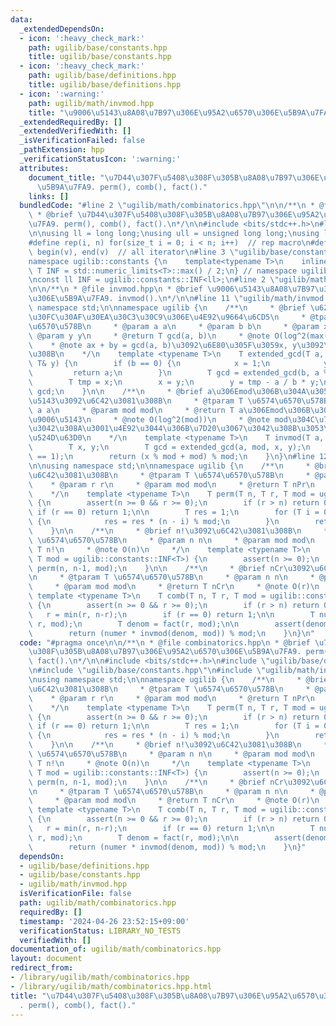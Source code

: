 ```yaml
---
data:
  _extendedDependsOn:
  - icon: ':heavy_check_mark:'
    path: ugilib/base/constants.hpp
    title: ugilib/base/constants.hpp
  - icon: ':heavy_check_mark:'
    path: ugilib/base/definitions.hpp
    title: ugilib/base/definitions.hpp
  - icon: ':warning:'
    path: ugilib/math/invmod.hpp
    title: "\u9006\u5143\u8A08\u7B97\u306E\u95A2\u6570\u306E\u5B9A\u7FA9. invmod()."
  _extendedRequiredBy: []
  _extendedVerifiedWith: []
  _isVerificationFailed: false
  _pathExtension: hpp
  _verificationStatusIcon: ':warning:'
  attributes:
    document_title: "\u7D44\u307F\u5408\u308F\u305B\u8A08\u7B97\u306E\u95A2\u6570\u306E\
      \u5B9A\u7FA9. perm(), comb(), fact()."
    links: []
  bundledCode: "#line 2 \"ugilib/math/combinatorics.hpp\"\n\n/**\n * @file combinatorics.hpp\n\
    \ * @brief \u7D44\u307F\u5408\u308F\u305B\u8A08\u7B97\u306E\u95A2\u6570\u306E\u5B9A\
    \u7FA9. perm(), comb(), fact().\n*/\n\n#include <bits/stdc++.h>\n#line 2 \"ugilib/base/definitions.hpp\"\
    \n\nusing ll = long long;\nusing ull = unsigned long long;\nusing ld = long double;\n\
    #define rep(i, n) for(size_t i = 0; i < n; i++)  // rep macro\n#define all(v)\
    \ begin(v), end(v)  // all iterator\n#line 3 \"ugilib/base/constants.hpp\"\n\n\
    namespace ugilib::constants {\n    template<typename T>\n    inline constexpr\
    \ T INF = std::numeric_limits<T>::max() / 2;\n} // namespace ugilib::constants\n\
    \nconst ll INF = ugilib::constants::INF<ll>;\n#line 2 \"ugilib/math/invmod.hpp\"\
    \n\n/**\n * @file invmod.hpp\n * @brief \u9006\u5143\u8A08\u7B97\u306E\u95A2\u6570\
    \u306E\u5B9A\u7FA9. invmod().\n*/\n\n#line 11 \"ugilib/math/invmod.hpp\"\n\nusing\
    \ namespace std;\n\nnamespace ugilib {\n    /**\n     * @brief \u62E1\u5F35\u30E6\
    \u30FC\u30AF\u30EA\u30C3\u30C9\u306E\u4E92\u9664\u6CD5\n     * @tparam T \u6574\
    \u6570\u578B\n     * @param a a\n     * @param b b\n     * @param x x\n     *\
    \ @param y y\n     * @return T gcd(a, b)\n     * @note O(log^2(max(a, b)))\n \
    \    * @note ax + by = gcd(a, b)\u3092\u6E80\u305F\u3059x, y\u3092\u6C42\u3081\
    \u308B\n    */\n    template <typename T>\n    T extended_gcd(T a, T b, T& x,\
    \ T& y) {\n        if (b == 0) {\n            x = 1;\n            y = 0;\n   \
    \         return a;\n        }\n        T gcd = extended_gcd(b, a % b, x, y);\n\
    \        T tmp = x;\n        x = y;\n        y = tmp - a / b * y;\n        return\
    \ gcd;\n    }\n\n    /**\n     * @brief a\u306Emod\u306B\u304A\u3051\u308B\u9006\
    \u5143\u3092\u6C42\u3081\u308B\n     * @tparam T \u6574\u6570\u578B\n     * @param\
    \ a a\n     * @param mod mod\n     * @return T a\u306Emod\u306B\u304A\u3051\u308B\
    \u9006\u5143\n     * @note O(log^2(mod))\n     * @note mod\u304C\u7D20\u6570\u3067\
    \u3042\u308A\u3001\u4E92\u3044\u306B\u7D20\u3067\u3042\u308B\u3053\u3068\u304C\
    \u524D\u63D0\n    */\n    template <typename T>\n    T invmod(T a, T mod) {\n\
    \        T x, y;\n        T gcd = extended_gcd(a, mod, x, y);\n        assert(gcd\
    \ == 1);\n        return (x % mod + mod) % mod;\n    }\n}\n#line 12 \"ugilib/math/combinatorics.hpp\"\
    \n\nusing namespace std;\n\nnamespace ugilib {\n    /**\n     * @brief nPr\u3092\
    \u6C42\u3081\u308B\n     * @tparam T \u6574\u6570\u578B\n     * @param n n\n \
    \    * @param r r\n     * @param mod mod\n     * @return T nPr\n     * @note O(r)\n\
    \    */\n    template <typename T>\n    T perm(T n, T r, T mod = ugilib::constants::INF<T>)\
    \ {\n        assert(n >= 0 && r >= 0);\n        if (r > n) return 0;\n       \
    \ if (r == 0) return 1;\n\n        T res = 1;\n        for (T i = 0; i < r; i++)\
    \ {\n            res = res * (n - i) % mod;\n        }\n        return res;\n\
    \    }\n\n    /**\n     * @brief n!\u3092\u6C42\u3081\u308B\n     * @tparam T\
    \ \u6574\u6570\u578B\n     * @param n n\n     * @param mod mod\n     * @return\
    \ T n!\n     * @note O(n)\n     */\n    template <typename T>\n    T fact(T n,\
    \ T mod = ugilib::constants::INF<T>) {\n        assert(n >= 0);\n        return\
    \ perm(n, n-1, mod);\n    }\n\n    /**\n     * @brief nCr\u3092\u6C42\u3081\u308B\
    \n     * @tparam T \u6574\u6570\u578B\n     * @param n n\n     * @param r r\n\
    \     * @param mod mod\n     * @return T nCr\n     * @note O(r)\n     */\n   \
    \ template <typename T>\n    T comb(T n, T r, T mod = ugilib::constants::INF<T>)\
    \ {\n        assert(n >= 0 && r >= 0);\n        if (r > n) return 0;\n\n     \
    \   r = min(r, n-r);\n        if (r == 0) return 1;\n\n        T numer = perm(n,\
    \ r, mod);\n        T denom = fact(r, mod);\n\n        assert(denom != 0);\n\n\
    \        return (numer * invmod(denom, mod)) % mod;\n    }\n}\n"
  code: "#pragma once\n\n/**\n * @file combinatorics.hpp\n * @brief \u7D44\u307F\u5408\
    \u308F\u305B\u8A08\u7B97\u306E\u95A2\u6570\u306E\u5B9A\u7FA9. perm(), comb(),\
    \ fact().\n*/\n\n#include <bits/stdc++.h>\n#include \"ugilib/base/definitions.hpp\"\
    \n#include \"ugilib/base/constants.hpp\"\n#include \"ugilib/math/invmod.hpp\"\n\
    \nusing namespace std;\n\nnamespace ugilib {\n    /**\n     * @brief nPr\u3092\
    \u6C42\u3081\u308B\n     * @tparam T \u6574\u6570\u578B\n     * @param n n\n \
    \    * @param r r\n     * @param mod mod\n     * @return T nPr\n     * @note O(r)\n\
    \    */\n    template <typename T>\n    T perm(T n, T r, T mod = ugilib::constants::INF<T>)\
    \ {\n        assert(n >= 0 && r >= 0);\n        if (r > n) return 0;\n       \
    \ if (r == 0) return 1;\n\n        T res = 1;\n        for (T i = 0; i < r; i++)\
    \ {\n            res = res * (n - i) % mod;\n        }\n        return res;\n\
    \    }\n\n    /**\n     * @brief n!\u3092\u6C42\u3081\u308B\n     * @tparam T\
    \ \u6574\u6570\u578B\n     * @param n n\n     * @param mod mod\n     * @return\
    \ T n!\n     * @note O(n)\n     */\n    template <typename T>\n    T fact(T n,\
    \ T mod = ugilib::constants::INF<T>) {\n        assert(n >= 0);\n        return\
    \ perm(n, n-1, mod);\n    }\n\n    /**\n     * @brief nCr\u3092\u6C42\u3081\u308B\
    \n     * @tparam T \u6574\u6570\u578B\n     * @param n n\n     * @param r r\n\
    \     * @param mod mod\n     * @return T nCr\n     * @note O(r)\n     */\n   \
    \ template <typename T>\n    T comb(T n, T r, T mod = ugilib::constants::INF<T>)\
    \ {\n        assert(n >= 0 && r >= 0);\n        if (r > n) return 0;\n\n     \
    \   r = min(r, n-r);\n        if (r == 0) return 1;\n\n        T numer = perm(n,\
    \ r, mod);\n        T denom = fact(r, mod);\n\n        assert(denom != 0);\n\n\
    \        return (numer * invmod(denom, mod)) % mod;\n    }\n}"
  dependsOn:
  - ugilib/base/definitions.hpp
  - ugilib/base/constants.hpp
  - ugilib/math/invmod.hpp
  isVerificationFile: false
  path: ugilib/math/combinatorics.hpp
  requiredBy: []
  timestamp: '2024-04-26 23:52:15+09:00'
  verificationStatus: LIBRARY_NO_TESTS
  verifiedWith: []
documentation_of: ugilib/math/combinatorics.hpp
layout: document
redirect_from:
- /library/ugilib/math/combinatorics.hpp
- /library/ugilib/math/combinatorics.hpp.html
title: "\u7D44\u307F\u5408\u308F\u305B\u8A08\u7B97\u306E\u95A2\u6570\u306E\u5B9A\u7FA9\
  . perm(), comb(), fact()."
---
```

